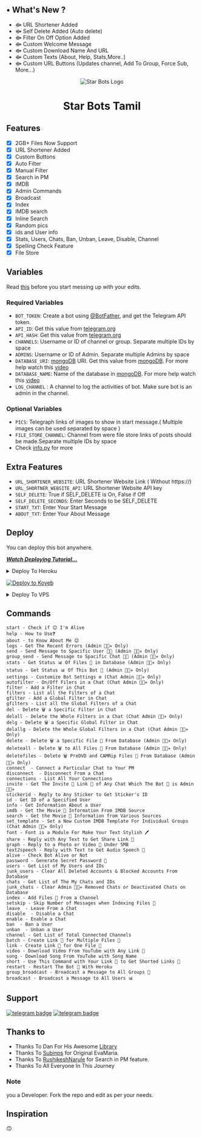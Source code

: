 ## • What's New ?

- ⟴ URL Shortener Added
- ⟴ Self Delete Added (Auto delete)
- ⟴ Filter On Off Option Added
- ⟴ Custom Welcome Message
- ⟴ Custom Download Name And URL
- ⟴ Custom Texts (About, Help, Stats,More..)
- ⟴ Custom URL Buttons (Updates channel, Add To Group, Force Sub, More...)




<p align="center">
  <img src="https://github.com/Star-Bots-Tamil/Star-Movies-Bot/blob/main/assets/IMG_20230408_100107_995.jpg" alt="Star Bots Logo">
</p>
<h1 align="center">
  <b>Star Bots Tamil</b>
</h1>


## Features

- [x] 2GB+ Files Now Support
- [x] URL Shortener Added
- [x] Custom Buttons
- [x] Auto Filter
- [x] Manual Filter
- [x] Search in PM
- [x] IMDB
- [x] Admin Commands
- [x] Broadcast
- [x] Index
- [x] IMDB search
- [x] Inline Search
- [x] Random pics
- [x] ids and User info 
- [x] Stats, Users, Chats, Ban, Unban, Leave, Disable, Channel
- [x] Spelling Check Feature
- [x] File Store
## Variables

Read [this](https://telegram.dog/GreyMatter_Bots) before you start messing up with your edits.

### Required Variables
* `BOT_TOKEN`: Create a bot using [@BotFather](https://telegram.dog/BotFather), and get the Telegram API token.
* `API_ID`: Get this value from [telegram.org](https://my.telegram.org/apps)
* `API_HASH`: Get this value from [telegram.org](https://my.telegram.org/apps)
* `CHANNELS`: Username or ID of channel or group. Separate multiple IDs by space
* `ADMINS`: Username or ID of Admin. Separate multiple Admins by space
* `DATABASE_URI`: [mongoDB](https://www.mongodb.com) URI. Get this value from [mongoDB](https://www.mongodb.com). For more help watch this [video](https://youtu.be/h9QjSSmk5tw)
* `DATABASE_NAME`: Name of the database in [mongoDB](https://www.mongodb.com). For more help watch this [video](https://youtu.be/h9QjSSmk5tw)
* `LOG_CHANNEL` : A channel to log the activities of bot. Make sure bot is an admin in the channel.
### Optional Variables
* `PICS`: Telegraph links of images to show in start message.( Multiple images can be used separated by space )
* `FILE_STORE_CHANNEL`: Channel from were file store links of posts should be made.Separate multiple IDs by space
* Check [info.py](https://github.com/GreyMattersBot/url-auto-delete-shortener-bot/blob/main/info.py) for more
## Extra Features
* `URL_SHORTENER_WEBSITE`: URL Shortener Website Link ( Without https://)
* `URL_SHORTNER_WEBSITE_API`: URL Shortener Website API key
* `SELF_DELETE`: True if SELF_DELETE is On, False if Off
* `SELF_DELETE_SECONDS`: Enter Seconds to be SELF_DELETE 
* `START_TXT`: Enter Your Start Message
* `ABOUT_TXT`: Enter Your About Message 


## Deploy
You can deploy this bot anywhere.

<i>**[Watch Deploying Tutorial...](https://www.youtube.com/@StarBotsTamil)**</i>

<details><summary>Deploy To Heroku</summary>
<p>
<br>
<a href="https://heroku.com/deploy?template=https://github.com/LieStage/Filter">
  <img src="https://www.herokucdn.com/deploy/button.svg" alt="Deploy">
</a>
</p>
</details>

[![Deploy to Koyeb](https://www.koyeb.com/static/images/deploy/button.svg)](https://app.koyeb.com/deploy?type=git&repository=github.com/GreyMattersBot/url-auto-delete-shortener-bot&branch=koyeb&name=urlshortautofilterbot)

<details><summary>Deploy To VPS</summary>
<p>
<pre>
git clone https://github.com/Star-Bots-Tamil/Star-Movies-Bot
# Install Packages
pip3 install -U -r requirements.txt
Edit info.py with variables as given below then run bot
python3 bot.py
</pre>
</p>
</details>


## Commands
```
start - Check if 😊 I'm Alive
help - How to Use❓
about - to Know About Me 😌
logs - Get The Recent Errors (Admin 👨🏻‍✈️ Only)
send - Send Message to Spacific User 🤵🏻 (Admin 👨🏻‍✈️ Only)
group_send - Send Message to Spacific Chat 🤵🏻 (Admin 👨🏻‍✈️ Only)
stats - Get Status 📊 Of Files 📂 in Database (Admin 👨🏻‍✈️ Only)
status - Get Status 📊 Of This Bot 🤖 (Admin 👨🏻‍✈️ Only)
settings - Customize Bot Settings ⚙️ (Chat Admin 👨🏻‍✈️ Only)
autofilter - On/Off Filers in a Chat (Chat Admin 👨🏻‍✈️ Only)
filter - Add a Filter in Chat
filters - List all the Filters of a Chat
gfilter - Add a Global Filter in Chat
gfilters - List all the Global Filters of a Chat
del - Delete 🗑️ a Specific Filter in Chat 
delall - Delete the Whole Filters in a Chat (Chat Admin 👨🏻‍✈️ Only)
delg - Delete 🗑️ a Specific Global Filter in Chat 
delallg - Delete the Whole Global Filters in a Chat (Chat Admin 👨🏻‍✈️ Only)
delete - Delete 🗑️ a Specific File 📂 From Database (Admin 👨🏻‍✈️ Only)
deleteall - Delete 🗑️ to All Files 📂 From Database (Admin 👨🏻‍✈️ Only)
deletefiles - Delete 🗑️ PreDVD and CAMRip Files 📂 From Database (Admin 👨🏻‍✈️ Only)
connect  - Connect a Particular Chat to Your PM
disconnect  - Disconnect From a Chat 
connections - List All Your Connections
invite - Get The Invite 💌 Link 🔗 of Any Chat Which The Bot 🤖 is Admin 👨🏻‍✈️
stickerid - Reply to Any Sticker to Get Sticker's ID
id - Get ID of a Specified User
info - Get Information About a User
imdb - Get the Movie 🎥 Information From IMDB Source
search - Get the Movie 🎥 Information from Various Sources
set_template - Set a New Custom IMDB Template For Individual Groups (Chat Admin 👨🏻‍✈️ Only)
font - Font is a Module For Make Your Text Stylish 🖊️
share - Reply with Any Text to Get Share Link 🔗
graph - Reply to a Photo or Video 🎥 Under 5MB
text2speech - Reply with Text to Get Audio Speech 💬
alive - Check Bot Alive or Not
password - Generate Secret Password 🔑
users - Get List of My Users and IDs
junk_users - Clear All Deleted Accounts & Blocked Accounts From Database
chats - Get List of The My Chats and IDs
junk_chats - Clear Admin 👨🏻‍✈️ Removed Chats or Deactivated Chats on Database
index - Add Files 📂 From a Channel
setskip - Skip Number of Messages when Indexing Files 📂
leave  - Leave From a Chat
disable  - Disable a Chat
enable - Enable a Chat
ban  - Ban a User
unban  - Unban a User
channel - Get List of Total Connected Channels
batch - Create Link 🔗 for Multiple Files 📂
link - Create Link 🔗 for One File 📂 
video - Download Video From YouTube with Any Link 🔗
song - Download Song From YouTube with Song Name 
short - Use This Command with Your Link 🔗 to Get Shorted Links 🔗
restart - Restart The Bot 🤖 With Heroku
group_broadcast - Broadcast a Message to All Groups 👥 
broadcast - Broadcast a Message to All Users 📊
```
## Support
[![telegram badge](https://img.shields.io/badge/Telegram-Group-30302f?style=flat&logo=telegram)](https://t.me/Star_Bots_Tamil_Support)
[![telegram badge](https://img.shields.io/badge/Telegram-Channel-30302f?style=flat&logo=telegram)](https://t.me/Star_Bots_Tamil)

## Thanks to 
 - Thanks To Dan For His Awesome [Library](https://github.com/pyrogram/pyrogram)
 - Thanks To [Subinps](https://github.com/subinps) for Original EvaMaria.
 - Thanks To [RushikeshNarule](https://github.com/rushikeshnarule) for Search in PM feature.
 - Thanks To All Everyone In This Journey

### Note

you a Developer.
Fork the repo and edit as per your needs.

## Inspiration
🙃
